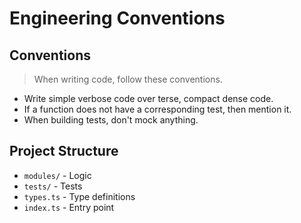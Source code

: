 # Engineering Conventions

## Conventions
> When writing code, follow these conventions.

- Write simple verbose code over terse, compact dense code.
- If a function does not have a corresponding test, then mention it.
- When building tests, don't mock anything.

## Project Structure

- `modules/` - Logic
- `tests/` - Tests
- `types.ts` - Type definitions
- `index.ts` - Entry point